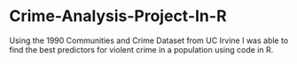 # Crime-Analysis-Project-In-R
Using the 1990 Communities and Crime Dataset from UC Irvine I was able to find the best predictors for violent crime in a population using code in R.


